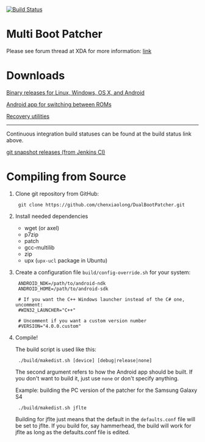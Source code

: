 [![Build Status](http://jenkins.cxl.epac.to/job/DualBoot_Patcher/badge/icon)](https://jenkins.cxl.epac.to/job/DualBoot_Patcher/)

Multi Boot Patcher
==================

Please see forum thread at XDA for more information: [link](http://forum.xda-developers.com/showthread.php?t=2447534)

Downloads
=========
[Binary releases for Linux, Windows, OS X, and Android](http://d-h.st/users/chenxiaolong/?fld_id=24930#files)

[Android app for switching between ROMs](http://d-h.st/users/chenxiaolong/?fld_id=24392#files)

[Recovery utilities](http://d-h.st/users/chenxiaolong/?fld_id=24393&s=file_name&d=ASC)

---

Continuous integration build statuses can be found at the build status link above.

[git snapshot releases (from Jenkins CI)](http://dl.dropbox.com/u/486665/Snapshots/DualBootPatcher/index.html)

Compiling from Source
=====================
1. Clone git repository from GitHub:

        git clone https://github.com/chenxiaolong/DualBootPatcher.git

2. Install needed dependencies

    - wget (or axel)
    - p7zip
    - patch
    - gcc-multilib
    - zip
    - upx (`upx-ucl` package in Ubuntu)

3. Create a configuration file `build/config-override.sh` for your system:

        ANDROID_NDK=/path/to/android-ndk
        ANDROID_HOME=/path/to/android-sdk

        # If you want the C++ Windows launcher instead of the C# one, uncomment:
        #WIN32_LAUNCHER="C++"

        # Uncomment if you want a custom version number
        #VERSION="4.0.0.custom"

4. Compile!

    The build script is used like this:

        ./build/makedist.sh [device] [debug|release|none]

    The second argument refers to how the Android app should be built. If you don't want to build it, just use `none` or don't specify anything.

    Example: building the PC version of the patcher for the Samsung Galaxy S4

        ./build/makedist.sh jflte

    Building for jflte just means that the default in the `defaults.conf` file will be set to jflte. If you build for, say hammerhead, the build will work for jflte as long as the defaults.conf file is edited.
